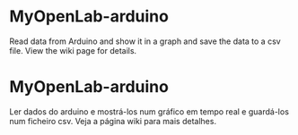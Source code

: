 # MyOpenLab-arduino
Read data from Arduino and show it in a graph and save the data to a csv file.
View the wiki page for details.

# MyOpenLab-arduino
Ler dados do arduino e mostrá-los num gráfico em tempo real e guardá-los num ficheiro csv.
Veja a página wiki para mais detalhes.
